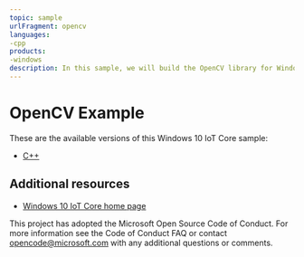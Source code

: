 ```yaml
---
topic: sample
urlFragment: opencv
languages:
-cpp
products:
-windows
description: In this sample, we will build the OpenCV library for Windows and add it to a UWP C++ app, which will run facial and body recognition on a photo.
---
```


# OpenCV Example

These are the available versions of this Windows 10 IoT Core sample:

*	[C++](./CPP/README.md)

## Additional resources
* [Windows 10 IoT Core home page](https://developer.microsoft.com/en-us/windows/iot/)

This project has adopted the Microsoft Open Source Code of Conduct. For more information see the Code of Conduct FAQ or contact <opencode@microsoft.com> with any additional questions or comments.
